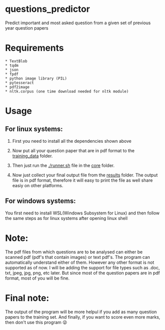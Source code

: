 # questions_predictor
Predict important and most asked question from a given set of previous year question papers   

# Requirements 
	* TextBlob
    * tqdm
    * json
    * fpdf
    * python image library (PIL)
	* pytesseract
	* pdf2image
    * nltk.corpus (one time download needed for nltk module)  

# Usage  
## For linux systems:
1) First you need to install all the dependencies shown above  

2) Now put all your question paper that are in pdf format to the [training_data](https://github.com/Jonty16117/questions_predictor/tree/master/training_data) folder.  

3) Then just run the [./runner.sh](https://github.com/Jonty16117/questions_predictor/blob/master/core/runner.sh) file in the [core](https://github.com/Jonty16117/questions_predictor/tree/master/core) folder.  

4) Now just collect your final output file from the [results](https://github.com/Jonty16117/questions_predictor/tree/master/results) folder. The output file is in pdf format, therefore it will easy to print the file as well share easiy on other platforms.  

## For windows systems:  
You first need to install WSL(Windows Subsystem for Linux) and then follow the same steps as for linux systems after opening linux shell  

# Note:
The pdf files from which questions are to be analysed can either be scanned pdf (pdf's that contain images) or text pdf's. The program can automatically understand either of them. However any other format is not supported as of now. I will be adding the support for file types such as .doc, txt, jpeg, jpg, png, etc later. But since most of the question papers are in pdf format, most of you will be fine.

# Final note:  
The output of the program will be more helpul if you add as many question papers to the training set. And finally, if you want to score even more marks, then don't use this program :stuck_out_tongue_winking_eye: 



